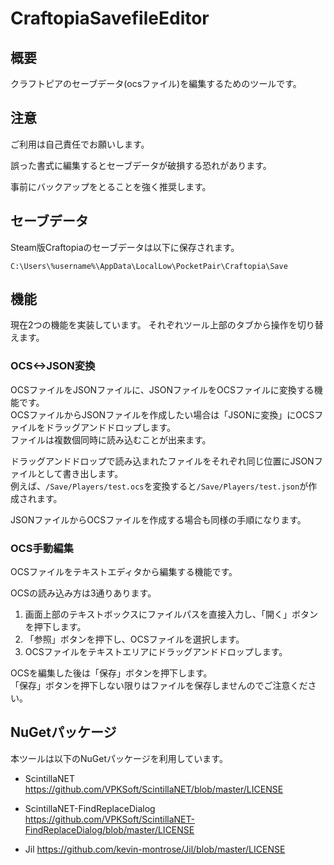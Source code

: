 # CraftopiaSavefileEditor

## 概要

  クラフトピアのセーブデータ(ocsファイル)を編集するためのツールです。

## 注意

  ご利用は自己責任でお願いします。
  
  誤った書式に編集するとセーブデータが破損する恐れがあります。
  
  事前にバックアップをとることを強く推奨します。
  
## セーブデータ

  Steam版Craftopiaのセーブデータは以下に保存されます。
  
  `C:\Users\%username%\AppData\LocalLow\PocketPair\Craftopia\Save`

## 機能

  現在2つの機能を実装しています。
  それぞれツール上部のタブから操作を切り替えます。

### OCS<->JSON変換

  OCSファイルをJSONファイルに、JSONファイルをOCSファイルに変換する機能です。  
  OCSファイルからJSONファイルを作成したい場合は「JSONに変換」にOCSファイルをドラッグアンドドロップします。  
  ファイルは複数個同時に読み込むことが出来ます。

  ドラッグアンドドロップで読み込まれたファイルをそれぞれ同じ位置にJSONファイルとして書き出します。  
  例えば、`/Save/Players/test.ocs`を変換すると`/Save/Players/test.json`が作成されます。

  JSONファイルからOCSファイルを作成する場合も同様の手順になります。

### OCS手動編集

  OCSファイルをテキストエディタから編集する機能です。

  OCSの読み込み方は3通りあります。  
  1. 画面上部のテキストボックスにファイルパスを直接入力し、「開く」ボタンを押下します。  
  2. 「参照」ボタンを押下し、OCSファイルを選択します。  
  3. OCSファイルをテキストエリアにドラッグアンドドロップします。  
  
  OCSを編集した後は「保存」ボタンを押下します。  
  「保存」ボタンを押下しない限りはファイルを保存しませんのでご注意ください。


## NuGetパッケージ

本ツールは以下のNuGetパッケージを利用しています。

* ScintillaNET
https://github.com/VPKSoft/ScintillaNET/blob/master/LICENSE

* ScintillaNET-FindReplaceDialog
https://github.com/VPKSoft/ScintillaNET-FindReplaceDialog/blob/master/LICENSE

* Jil
https://github.com/kevin-montrose/Jil/blob/master/LICENSE